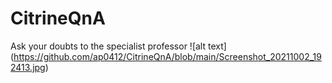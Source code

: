# CitrineQnA
Ask your doubts to the specialist professor
![alt text] (https://github.com/ap0412/CitrineQnA/blob/main/Screenshot_20211002_192413.jpg)

